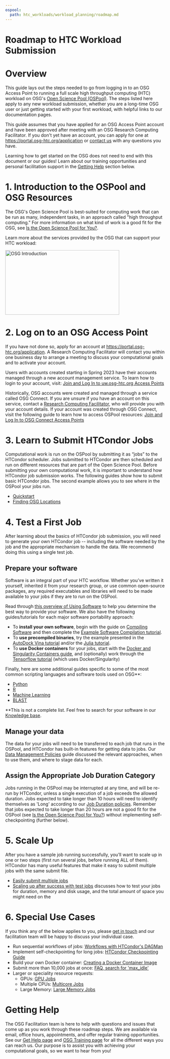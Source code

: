 ```yaml
---
ospool:
  path: htc_workloads/workload_planning/roadmap.md
---
```


Roadmap to HTC Workload Submission
====================================



# Overview

This guide lays out the steps needed to go from logging in to an OSG Access Point to running a full scale high throughput computing 
(HTC) workload on OSG's [Open Science Pool (OSPool)](https://opensciencegrid.org/about/open_science_pool/). 
The steps listed here apply to any new workload 
submission, whether you are a long-time OSG user or just getting 
started with your first workload, with helpful links to our documentation pages. 

This guide assumes that you have applied for an OSG Access Point account and 
have been approved after meeting with an OSG Research Computing Facilitator. 
If you don't yet have an account, you can apply for one at <https://portal.osg-htc.org/application>
or [contact us](mailto:support@osg-htc.org) with any questions you have. 

Learning how to get started on the OSG does not need to end with this document or 
our guides! Learn about our training opportunities and personal facilitation support 
in the [Getting Help](#getting-help) section below. 

# 1. Introduction to the OSPool and OSG Resources

The OSG's Open Science Pool is best-suited for computing work that can be run as many, independent 
tasks, in an approach called "high throughput computing." For more information 
on what kind of work is a good fit for the OSG, 
see [Is the Open Science Pool for You?](../../../overview/account_setup/is-it-for-you/). 

Learn more about the services provided by the OSG that can support your HTC workload: 

<a href="https://www.youtube.com/watch?v=5FMAFxROGv0"><img alt="OSG Introduction" src="https://raw.githubusercontent.com/OSGConnect/connectbook/master/images/osg-intro-video-screenshot.png" width="360" height="204"></a>

<!-- Diagram/cartoon showing how jobs are distributed to multiple sites across the U.S.-->

# 2. Log on to an OSG Access Point

If you have not done so, apply for an account at <https://portal.osg-htc.org/application>. A Research Computing Facilitator will contact you within one business day to arrange a meeting to discuss your computational goals and to activate your account. 

Users with accounts created starting in Spring 2023 have their accounts managed through a new account management service. To learn how to login to your account, visit: [Join and Log In to uw.osg-htc.org Access Points](../../../overview/account_setup/ap7-access.md)

Historically, OSG accounts were created and managed through a service called OSG Connect. If you are unsure if you have an account on this service, contact a [Research Computing Facilitator](mailto:support@osg-htc.org), who will provide you with your account details. If your account was created through OSG Connect, visit the following guide to learn how to access OSPool resources: [Join and Log In to OSG Connect Access Points](../../../overview/account_setup/connect-access/)

# 3. Learn to Submit HTCondor Jobs

Computational work is run on the OSPool by submitting it as “jobs” to the
HTCondor scheduler. Jobs submitted to HTCondor are then scheduled and
run on different resources that are part of the Open Science Pool.
Before submitting your own computational work, it is important to
understand how HTCondor job submission works. The following guides show
how to submit basic HTCondor jobs. The second example allows you to see
where in the OSPool your jobs run. 

- [Quickstart](../../../htc_workloads/submitting_workloads/tutorial-quickstart/)
- [Finding OSG Locations](../../../htc_workloads/submitting_workloads/tutorial-osg-locations/)

# 4. Test a First Job

After learning about the basics of HTCondor job submission, you will
need to generate your own HTCondor job -- including the software needed
by the job and the appropriate mechanism to handle the data. We
recommend doing this using a single test job. 

## Prepare your software

Software is an integral part of your HTC workflow.  Whether you’ve written it yourself, inherited it from your research group, or use common open-source packages, any required executables and libraries will need to be made available to your jobs if they are to run on the OSPool. 

Read through [this overview of Using Software](../../../htc_workloads/using_software/software-overview/) to help you determine the best way to provide your software.  We also have the following guides/tutorials for each major software portability approach:

- To **install your own software**, begin with the guide on [Compiling Software](../../../htc_workloads/using_software/compiling-applications/) and then complete the [Example Software Compilation tutorial](../../../htc_workloads/using_software/example-compilation/).
- To **use precompiled binaries**, try the example presented in the [AutoDock Vina tutorial](../../../software_examples/drug_discovery/tutorial-AutoDockVina/) and/or the [Julia tutorial](../../../software_examples/other_languages_tools/julia-on-osg/).
- To **use Docker containers** for your jobs, start with the [Docker and Singularity Containers guide](../../../htc_workloads/using_software/available-containers-list/), and (optionally) work through the [Tensorflow tutorial](../../../software_examples/machine_learning/tutorial-tensorflow-containers/) (which uses Docker/Singularity)

Finally, here are some additional guides specific to some of the most common scripting languages and software tools used on OSG\*\*:

- [Python](../../../software_examples/python/manage-python-packages/)
- [R](../../../software_examples/r/tutorial-R/)
- [Machine Learning](../../../software_examples/machine_learning/tutorial-tensorflow-containers/)
- [BLAST](../../../software_examples/bioinformatics/tutorial-blast-split/)

\*\*This is not a complete list.  Feel free to search for your software in our [Knowledge base](https://support.opensciencegrid.org/support/solutions/). 

## Manage your data

The data for your jobs will need to be transferred to each job that runs in the OSPool, 
and HTCondor has built-in features for getting data to jobs. Our [Data Management Policies](../../../htc_workloads/managing_data/osgconnect-storage/) guide
discussed the relevant approaches, when to use them, and where to stage data for each.
<!--
- Pick a tutorial?
-->

<!-- TODO: add guides
## Organize your files*
## Troubleshooting*
-->

## Assign the Appropriate Job Duration Category

Jobs running in the OSPool may be interrupted at any time, and will be re-run by HTCondor, unless a single execution of a job exceeds the allowed duration. Jobs expected to take longer than 10 hours will need to identify themselves as 'Long' according to our [Job Duration policies](../../../htc_workloads/workload_planning/jobdurationcategory/). Remember that jobs expected to take longer than 20 hours are not a good fit for the OSPool (see [Is the Open Science Pool for You?](../../../overview/account_setup/is-it-for-you/)) without implementing self-checkpointing (further below).

# 5. Scale Up

After you have a sample job running successfully, you’ll want to scale
up in one or two steps (first run several jobs, before running ALL of them). 
HTCondor has many useful features that make it easy to submit
multiple jobs with the same submit file.  

- [Easily submit multiple jobs](../../../htc_workloads/submitting_workloads/submit-multiple-jobs/)
- [Scaling up after success with test jobs](../../../htc_workloads/workload_planning/preparing-to-scale-up/) discusses how to test your jobs for duration, memory and disk usage, and the total amount of space you might need on the 

<!-- TODO: Making jobs resilient* -->

# 6. Special Use Cases

If you think any of the below applies to you, 
please [get in touch](mailto:support@osg-htc.org)
and our facilitation team will be happy to discuss your individual case. 

- Run sequential workflows of jobs: [Workflows with HTCondor's DAGMan](../../../htc_workloads/automated_workflows/dagman-workflows/)
- Implement self-checkpointing for long jobs: [HTCondor Checkpointing Guide](https://htcondor.readthedocs.io/en/latest/users-manual/self-checkpointing-applications.html)
- Build your own Docker container: [Creating a Docker Container Image](../../../htc_workloads/using_software/new_modules_list/)
- Submit more than 10,000 jobs at once: [FAQ, search for 'max_idle'](../../../overview/references/frequently-asked-questions/)
- Larger or speciality resource requests: 
	- GPUs: [GPU Jobs](../../../htc_workloads/specific_resource/gpu-jobs/)
	- Multiple CPUs: [Multicore Jobs](../../../htc_workloads/specific_resource/multicore-jobs/)
	- Large Memory: [Large Memory Jobs](../../../htc_workloads/specific_resource/large-memory-jobs/)

# Getting Help 

The OSG Facilitation team is here to help with questions and issues that come up as you work 
through these roadmap steps. We are available via email, office hours, appointments, and offer 
regular training opportunities. See our [Get Help page](../../../support_and_training/get_help%21/getting-help-from-RCFs/) and [OSG Training page](../../../support_and_training/training/osgusertraining/)
for all the different ways you can reach us. Our purpose 
is to assist you with achieving your computational goals, so we want to hear from you!
